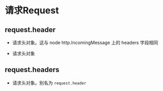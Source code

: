 # 请求Request

## request.header

+ 请求头对象。这与 node http.IncomingMessage 上的 headers 字段相同

+ 请求头对象

## request.headers

+ 请求头对象。别名为 `request.header`
